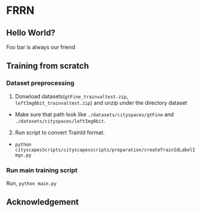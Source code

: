 # FRRN

## Hello World?

Foo bar is always our friend

## Training from scratch

### Dataset preprocessing

1. Donwload datasets(`gtFine_trainvaltest.zip`, `leftImg8bit_trainvaltest.zip`) and unzip under the directory dataset
  - Make sure that path look like `./datasets/cityspaces/gtFine` and `./datasets/cityspaces/leftImg8bit`.
2. Run script to convert TrainId format.
  - `python cityscapesScripts/cityscapesscripts/preparation/createTrainIdLabelImgs.py`

### Run main training script

Run,
`
python main.py
`

## Acknowledgement


